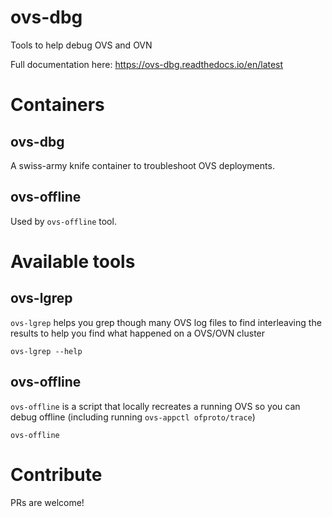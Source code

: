 # ovs-dbg

Tools to help debug OVS and OVN

Full documentation here: https://ovs-dbg.readthedocs.io/en/latest

# Containers
## ovs-dbg
A swiss-army knife container to troubleshoot OVS deployments.

## ovs-offline
Used by `ovs-offline` tool.

# Available tools
## ovs-lgrep

`ovs-lgrep` helps you grep though many OVS log files to find interleaving the results to help you find what happened on a OVS/OVN cluster

    ovs-lgrep --help

## ovs-offline
`ovs-offline` is a script that locally recreates a running OVS so you can debug offline (including running `ovs-appctl ofproto/trace`)

    ovs-offline


# Contribute
PRs are welcome!
